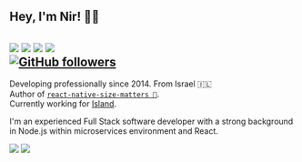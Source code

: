 ## Hey, I'm Nir! 👋🏼
 <a>[<img src="https://img.shields.io/badge/linkedin-%230077B5.svg?&style=for-the-badge&logo=linkedin&logoColor=white">](https://www.linkedin.com/in/nir-hadassi/)</a> <a>[<img src="https://img.shields.io/badge/twitter-%231DA1F2.svg?&style=for-the-badge&logo=twitter&logoColor=white">](https://twitter.com/Nir_Hadassi)</a> <a>[<img src="https://img.shields.io/badge/medium-%230077B5.svg?&style=for-the-badge&logo=medium&logoColor=white">](https://medium.com/@nirsky)</a> <a>[<img src="https://img.shields.io/badge/instagram-%23E4405F.svg?&style=for-the-badge&logo=instagram&logoColor=white">](https://www.instagram.com/nirhadassi/)</a>   
[![GitHub followers](https://img.shields.io/github/followers/nirsky?label=Follow&style=social)](https://github.com/nirsky/?tab=follow)
---

Developing professionally since 2014. From Israel 🇮🇱  
Author of [`react-native-size-matters 📐`](https://github.com/nirsky/react-native-size-matters).  
Currently working for [Island](https://island.io).

 I'm an experienced Full Stack software developer with a strong background in Node.js within microservices environment and React.  
 
 <img src="https://github-readme-stats.vercel.app/api?username=nirsky" /> <img src="https://github-readme-stats.vercel.app/api/top-langs/?username=nirsky&layout=compact" />
